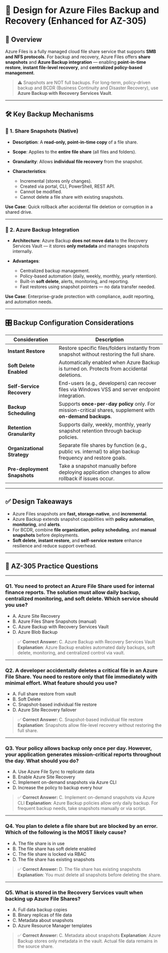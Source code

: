 
# 📂 Design for Azure Files Backup and Recovery (Enhanced for AZ-305)

## 📘 Overview

Azure Files is a fully managed cloud file share service that supports **SMB and NFS protocols**. For backup and recovery, Azure Files offers **share snapshots** and **Azure Backup integration** — enabling **point-in-time restore**, **instant file-level recovery**, and **centralized policy-based management**.

> ⚠️ Snapshots are NOT full backups. For long-term, policy-driven backup and BCDR (Business Continuity and Disaster Recovery), use **Azure Backup with Recovery Services Vault**.

---

## 🛠️ Key Backup Mechanisms

### 📸 1. Share Snapshots (Native)

* **Description**: A **read-only, point-in-time copy** of a file share.
* **Scope**: Applies to the **entire file share** (all files and folders).
* **Granularity**: Allows **individual file recovery** from the snapshot.
* **Characteristics**:

  * Incremental (stores only changes).
  * Created via portal, CLI, PowerShell, REST API.
  * Cannot be modified.
  * Cannot delete a file share with existing snapshots.

**Use Case**: Quick rollback after accidental file deletion or corruption in a shared drive.

---

### 🔁 2. Azure Backup Integration

* **Architecture**: Azure Backup **does not move data** to the Recovery Services Vault — it stores **only metadata** and manages snapshots internally.
* **Advantages**:

  * Centralized backup management.
  * Policy-based automation (daily, weekly, monthly, yearly retention).
  * Built-in **soft delete**, alerts, monitoring, and reporting.
  * Fast restores using snapshot pointers — no data transfer needed.

**Use Case**: Enterprise-grade protection with compliance, audit reporting, and automation needs.

---

## 🎛️ Backup Configuration Considerations

| Consideration                | Description                                                                                                |
| ---------------------------- | ---------------------------------------------------------------------------------------------------------- |
| **Instant Restore**          | Restore specific files/folders instantly from snapshot without restoring the full share.                   |
| **Soft Delete Enabled**      | Automatically enabled when Azure Backup is turned on. Protects from accidental deletions.                  |
| **Self-Service Recovery**    | End-users (e.g., developers) can recover files via Windows VSS and server endpoint integration.            |
| **Backup Scheduling**        | Supports **once-per-day policy** only. For mission-critical shares, supplement with **on-demand backups**. |
| **Retention Granularity**    | Supports daily, weekly, monthly, yearly snapshot retention through backup policies.                        |
| **Organizational Strategy**  | Separate file shares by function (e.g., public vs. internal) to align backup frequency and restore goals.  |
| **Pre-deployment Snapshots** | Take a snapshot manually before deploying application changes to allow rollback if issues occur.           |

---

## ✅ Design Takeaways

* Azure Files snapshots are **fast, storage-native**, and **incremental**.
* Azure Backup extends snapshot capabilities with **policy automation**, **monitoring**, and **alerts**.
* For BCDR, combine **file organization**, **policy scheduling**, and **manual snapshots** before deployments.
* **Soft delete**, **instant restore**, and **self-service restore** enhance resilience and reduce support overhead.

---

## 📝 AZ-305 Practice Questions

---

### **Q1.** You need to protect an Azure File Share used for internal finance reports. The solution must allow daily backup, centralized monitoring, and soft delete. Which service should you use?

- A. Azure Site Recovery
- B. Azure Files Share Snapshots (manual)
- C. Azure Backup with Recovery Services Vault
- D. Azure Blob Backup

> ✅ **Correct Answer:** C. Azure Backup with Recovery Services Vault
> **Explanation**: Azure Backup enables automated daily backups, soft delete, monitoring, and centralized control via vault.

---

### **Q2.** A developer accidentally deletes a critical file in an Azure File Share. You need to restore **only that file** immediately with minimal effort. What feature should you use?

- A. Full share restore from vault
- B. Soft Delete
- C. Snapshot-based individual file restore
- D. Azure Site Recovery failover

> ✅ **Correct Answer:** C. Snapshot-based individual file restore
> **Explanation**: Snapshots allow file-level recovery without restoring the full share.

---

### **Q3.** Your policy allows backup only once per day. However, your application generates mission-critical reports throughout the day. What should you do?

- A. Use Azure File Sync to replicate data
- B. Enable Azure Site Recovery
- C. Implement on-demand snapshots via Azure CLI
- D. Increase the policy to backup every hour

> ✅ **Correct Answer:** C. Implement on-demand snapshots via Azure CLI
> **Explanation**: Azure Backup policies allow only daily backup. For frequent backup needs, take snapshots manually or via script.

---

### **Q4.** You plan to delete a file share but are blocked by an error. Which of the following is the MOST likely cause?

- A. The file share is in use
- B. The file share has soft delete enabled
- C. The file share is locked via RBAC
- D. The file share has existing snapshots

> ✅ **Correct Answer:** D. The file share has existing snapshots
> **Explanation**: You must delete all snapshots before deleting the share.

---

### **Q5.** What is stored in the Recovery Services vault when backing up Azure File Shares?

- A. Full data backup copies
- B. Binary replicas of file data
- C. Metadata about snapshots
- D. Azure Resource Manager templates

> ✅ **Correct Answer:** C. Metadata about snapshots
> **Explanation**: Azure Backup stores only metadata in the vault. Actual file data remains in the source share.

